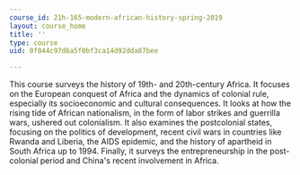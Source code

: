 ```yaml
---
course_id: 21h-165-modern-african-history-spring-2019
layout: course_home
title: ''
type: course
uid: 0f044c97d6a5f0bf3ca14d92dda87bee

---
```

This course surveys the history of 19th\- and 20th\-century Africa. It focuses on the European conquest of Africa and the dynamics of colonial rule, especially its socioeconomic and cultural consequences. It looks at how the rising tide of African nationalism, in the form of labor strikes and guerrilla wars, ushered out colonialism. It also examines the postcolonial states, focusing on the politics of development, recent civil wars in countries like Rwanda and Liberia, the AIDS epidemic, and the history of apartheid in South Africa up to 1994. Finally, it surveys the entrepreneurship in the post-colonial period and China's recent involvement in Africa.
